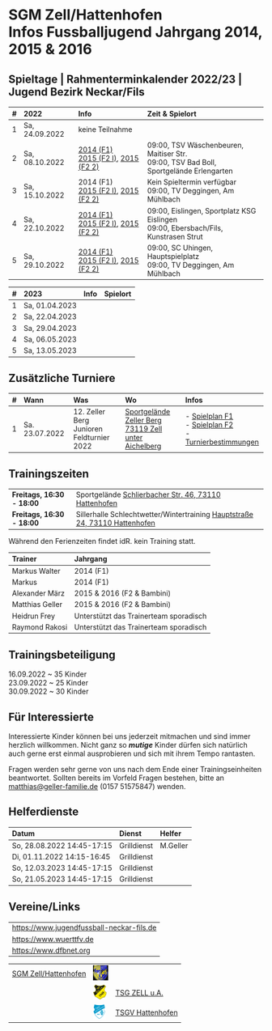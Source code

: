 # SGM Zell/Hattenhofen<br/>Infos Fussballjugend Jahrgang 2014, 2015 & 2016

## Spieltage | Rahmenterminkalender 2022/23 | Jugend Bezirk Neckar/Fils

|#|2022|Info|Zeit & Spielort|
|:--|:--|:--|:--|
|1|Sa, 24.09.2022|keine Teilnahme||
|2|Sa, 08.10.2022|[2014 (F1)](/2022/F1-SpT2-Gr7.pdf)<br/>[2015 (F2 I)](/2022/F2-SpT2-Gr6.pdf), [2015 (F2 2)](/2022/F2-SpT2-Gr7.pdf)|09:00, TSV Wäschenbeuren, Maitiser Str.<br/>09:00, TSV Bad Boll, Sportgelände Erlengarten|
|3|Sa, 15.10.2022|2014 (F1)<br/>[2015 (F2 I)](/2022/F2-SpT3-Gr3.pdf), [2015 (F2 2)](/2022/F2-SpT3-Gr4.pdf)|Kein Spieltermin verfügbar<br/>09:00, TV Deggingen, Am Mühlbach|
|4|Sa, 22.10.2022|[2014 (F1)](/2022/F1-SpT4-Gr3.pdf)<br/>[2015 (F2 I)](/2022/F2-SpT4-Gr1.pdf), [2015 (F2 2)](/2022/F2-SpT4-Gr2.pdf)|09:00, Eislingen, Sportplatz KSG Eislingen<br/>09:00, Ebersbach/Fils, Kunstrasen Strut|
|5|Sa, 29.10.2022|[2014 (F1)](/2022/F1-SpT5-Gr3.pdf)<br/>[2015 (F2 I)](/2022/F2-SpT5-Gr3.pdf), [2015 (F2 2)](/2022/F2-SpT5-Gr4.pdf)|09:00, SC Uhingen, Hauptspielplatz<br/>09:00, TV Deggingen, Am Mühlbach|

|#|2023|Info|Spielort|
|:--|:--|:--|:--|
|1|Sa, 01.04.2023|||
|2|Sa, 22.04.2023|||
|3|Sa, 29.04.2023|||
|4|Sa, 06.05.2023|||
|5|Sa, 13.05.2023|||

## Zusätzliche Turniere

|#|Wann|Was|Wo|Infos|
|:--|:--|:--|:--|:--|
|1|Sa. 23.07.2022|12. Zeller Berg<br/>Junioren Feldturnier 2022|[Sportgelände Zeller Berg<br/>73119 Zell unter Aichelberg](https://goo.gl/maps/adBif8bE646YN44J6)|- [Spielplan F1](/2022/2022.07.23-ZellerBerg-F1-Spielplan.pdf)<br/>- [Spielplan F2](/2022/2022.07.23-ZellerBerg-F2-Spielplan.pdf)<br/>- [Turnierbestimmungen](/2022/2022.07.23-ZellerBerg-Turnierbestimmungen.pdf)|

## Trainingszeiten

|||
|:--|:--|
|**Freitags, 16:30 - 18:00**|Sportgelände <a href="https://goo.gl/maps/FJQeoiVucuZiPWvFA" target="_blank" rel="noopener noreferrer">Schlierbacher Str. 46, 73110 Hattenhofen</a>|
|**Freitags, 16:30 - 18:00**|Sillerhalle Schlechtwetter/Wintertraining <a href="https://goo.gl/maps/6ABxqEwNToafWStF8" target="_blank" rel="noopener noreferrer">Hauptstraße 24, 73110 Hattenhofen</a>|


Während den Ferienzeiten findet idR. kein Training statt.

|Trainer|Jahrgang|
|:--|:--|
|Markus Walter|2014 (F1)|
|Markus |2014 (F1)|
|Alexander März|2015 & 2016 (F2 & Bambini)|
|Matthias Geller|2015 & 2016 (F2 & Bambini)|
|Heidrun Frey|Unterstützt das Trainerteam sporadisch|
|Raymond Rakosi|Unterstützt das Trainerteam sporadisch|

## Trainingsbeteiligung

16.09.2022 ~ 35 Kinder  
23.09.2022 ~ 25 Kinder  
30.09.2022 ~ 30 Kinder

## Für Interessierte

Interessierte Kinder können bei uns jederzeit mitmachen und sind immer herzlich willkommen.
Nicht ganz so ***mutige*** Kinder dürfen sich natürlich auch gerne erst einmal ausprobieren und sich mit ihrem Tempo rantasten.

Fragen werden sehr gerne von uns nach dem Ende einer Trainingseinheiten beantwortet.
Sollten bereits im Vorfeld Fragen bestehen, bitte an matthias@geller-familie.de (0157 51575847) wenden.

## Helferdienste
|Datum|Dienst|Helfer|
|:---|:---|:---|
|So, 28.08.2022 14:45-17:15|Grilldienst|M.Geller|
|Di, 01.11.2022 14:15-16:45|Grilldienst||
|So, 12.03.2023 14:45-17:15|Grilldienst||
|So, 21.05.2023 14:45-17:15|Grilldienst||

## Vereine/Links

||
|:--|
|https://www.jugendfussball-neckar-fils.de|
|https://www.wuerttfv.de|
|https://www.dfbnet.org|

||||
|--:|:--|:--|
|[SGM Zell/Hattenhofen](https://sgm-zell-hattenhofen.de/)|<img src="cropped-SGM-Zell_Hattenhofen-2.jpg" height="30" />||
||<img src="logo_zua.png" height="30" />|[TSG ZELL u.A.](https://www.tsg-zell-fussball.de/)|
||<img src="logo-hat.gif" height="30" />|[TSGV Hattenhofen](https://tsgv-hattenhofen.de/)|
